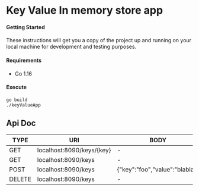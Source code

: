 
# Key Value In memory store app
#### Getting Started

These instructions will get you a copy of the project up and running on your local machine for development and testing purposes.

#### Requirements

- Go 1.16

#### Execute

    go build
    ./keyValueApp

## Api Doc

| TYPE   | URI                       | BODY                           | STATUS |
|--------|---------------------------|--------------------------------|--------|
| GET    | localhost:8090/keys/{key} | -                              | 200    |
| GET    | localhost:8090/keys       | -                              | 200    |
| POST   | localhost:8090/keys       | {"key":"foo","value":"blabla"} | 201    |
| DELETE | localhost:8090/keys       | -                              | 202    |

